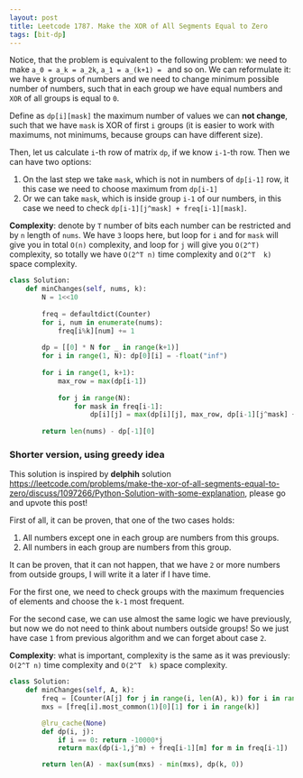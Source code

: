```yaml
---
layout: post
title: Leetcode 1787. Make the XOR of All Segments Equal to Zero
tags: [bit-dp]
---
```


Notice, that the problem is equivalent to the following problem: we need to make `a_0 = a_k = a_2k`, `a_1 = a_(k+1) = ` and so on. We can reformulate it: we have `k` groups of numbers and we need to change minimum possible number of numbers, such that in each group we have equal numbers and `XOR` of all groups is equal to `0`.

Define as `dp[i][mask]` the maximum number of values we can **not change**, such that we have `mask` is XOR of first `i` groups (it is easier to work with maximums, not minimums, because groups can have different size).

Then, let us calculate `i`-th row of matrix `dp`, if we know `i-1`-th row. Then we can have two options:

1. On the last step we take `mask`, which is not in numbers of `dp[i-1]` row, it this case we need to choose maximum from `dp[i-1]`
2. Or we can take `mask`, which is inside group `i-1` of our numbers, in this case we need to check `dp[i-1][j^mask] + freq[i-1][mask]`.

**Complexity**: denote by `T` number of bits each number can be restricted and by `n` length of `nums`. We have `3` loops here, but loop for `i` and for `mask` will give you in total `O(n)` complexity, and loop for `j` will give you `O(2^T)` complexity, so totally we have `O(2^T n)` time complexity and `O(2^T  k)` space complexity.

```python
class Solution:
    def minChanges(self, nums, k):
        N = 1<<10
        
        freq = defaultdict(Counter)
        for i, num in enumerate(nums):
            freq[i%k][num] += 1
            
        dp = [[0] * N for _ in range(k+1)] 
        for i in range(1, N): dp[0][i] = -float("inf")
            
        for i in range(1, k+1):
            max_row = max(dp[i-1])
            
            for j in range(N):
                for mask in freq[i-1]:
                    dp[i][j] = max(dp[i][j], max_row, dp[i-1][j^mask] + freq[i-1][mask])
            
        return len(nums) - dp[-1][0]
```

### Shorter version, using greedy idea

This solution is inspired by **delphih** solution https://leetcode.com/problems/make-the-xor-of-all-segments-equal-to-zero/discuss/1097266/Python-Solution-with-some-explanation, please go and upvote this post!

First of all, it can be proven, that one of the two cases holds:
1. All numbers except one in each group are numbers from this groups.
2. All numbers in each group are numbers from this group.

It can be proven, that it can not happen, that we have `2` or more numbers from outside groups, I will write it a later if I have time.

For the first one, we need to check groups with the maximum frequencies of elements and choose the `k-1` most frequent. 

For the second case, we can use almost the same logic we have previously, but now we do not need to think about numbers outside groups! So we just have case `1` from previous algorithm and we can forget about case `2`.

**Complexity**: what is important, complexity is the same as it was previously: `O(2^T n)` time complexity and `O(2^T  k)` space complexity.

```python
class Solution:
    def minChanges(self, A, k):
        freq = [Counter(A[j] for j in range(i, len(A), k)) for i in range(k)]
        mxs = [freq[i].most_common(1)[0][1] for i in range(k)]

        @lru_cache(None)
        def dp(i, j):
            if i == 0: return -10000*j  
            return max(dp(i-1,j^m) + freq[i-1][m] for m in freq[i-1])

        return len(A) - max(sum(mxs) - min(mxs), dp(k, 0))
```

